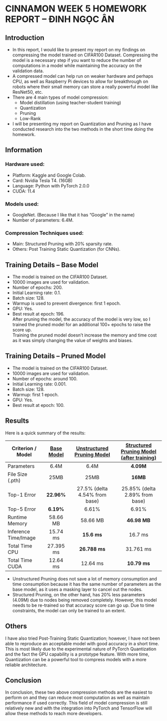 # CINNAMON WEEK 5 HOMEWORK REPORT – ĐINH NGỌC ÂN

## Introduction
- In this report, I would like to present my report on my findings on compressing the model trained on CIFAR100 Dataset. Compressing the model is a necessary step if you want to reduce the number of computations in a model while maintaining the accuracy on the validation data. 
- A compressed model can help run on weaker hardware and perhaps CPU, as well as Raspberry Pi devices to allow for breakthrough on robots where their small memory can store a really powerful model like ResNet50, etc.
- There are 4 main types of model compression:
  - Model distillation (using teacher-student training)
  -	Quantization
  -	Pruning
  -	Low-Rank </br>
- I will be presenting my report on Quantization and Pruning as I have conducted research into the two methods in the short time doing the homework. 
## Information
### Hardware used:
-	Platform: Kaggle and Google Colab.
-	Card: Nvidia Tesla T4. (16GB)
-	Language: Python with PyTorch 2.0.0
-	CUDA: 11.4
### Models used:
-	GoogleNet. (Because I like that it has “Google” in the name)
-	Number of parameters: 6.4M.
### Compression Techniques used:
-	Main: Structured Pruning with 20% sparsity rate.
-	Others: Post Training Static Quantization (for CNNs).
## Training Details – Base Model
-	The model is trained on the CIFAR100 Dataset.
-	10000 images are used for validation.
-	Number of epochs: 200.
-	Initial Learning rate: 0.1.
-	Batch size: 128.
-	Warmup is used to prevent divergence: first 1 epoch.
-	GPU: Yes.
-	Best result at epoch: 196. </br>
After pruning the model, the accuracy of the model is very low, so I trained the pruned model for an additional 100+ epochs to raise the score up. </br>
Training the pruned model doesn’t increase the memory and time cost as it was simply changing the value of weights and biases. </br>
## Training Details – Pruned Model
-	The model is trained on the CIFAR100 Dataset.
-	10000 images are used for validation.
-	Number of epochs: around 100.
-	Initial Learning rate: 0.001.
-	Batch size: 128.
-	Warmup: first 1 epoch.
-	GPU: Yes.
-	Best result at epoch: 100.
## Results
Here is a quick summary of the results: 

| Criterion / Model | [Base Model](https://github.com/andythetechnerd03/cinnamon-week5/blob/master/googlenet-196-best.pth) |	[Unstructured Pruning Model](https://github.com/andythetechnerd03/cinnamon-week5/blob/master/pruned_googlenet.pth) |	[Structured Pruning Model (after training)](https://github.com/andythetechnerd03/cinnamon-week5/blob/master/structured_pruned_model.pth) |
| ------------------|:-----------:|:---------------------------:|:------------------------------------------:|
|Parameters|6.4M|6.4M|**4.09M**|
|File Size (.pth)|25MB|25MB|**16MB**|
|Top-1 Error|**22.96%**|27.5% (delta 4.54% from base)|25.85% (delta 2.89% from base)| 
|Top-5 Error|**6.19%**|6.61%|6.91%|
|Runtime Memory|58.66 MB|58.66 MB|**46.98 MB**|
|Inference Time/Image|15.74 ms|**15.6 ms**|16.7 ms|
|Total Time CPU|27.395 ms|**26.788 ms**|31.761 ms|
|Total Time CUDA|12.64 ms|12.64 ms|**10.79 ms**|

- Unstructured Pruning does not save a lot of memory consumption and time consumption because it has the same number of parameters as the base model, as it uses a masking layer to cancel out the nodes.
- Structured Pruning, on the other hand, has 20% less parameters (4.09M) due to nodes being removed completely. However, this model needs to be re-trained so that accuracy score can go up. Due to time constraints, the model can only be trained to an extent.
## Others
I have also tried Post-Training Static Quantization; however, I have not been able to reproduce an acceptable model with good accuracy in a short time. This is most likely due to the experimental nature of PyTorch Quantization and the fact the GPU capability is a prototype feature. With more time, Quantization can be a powerful tool to compress models with a more reliable architecture.
## Conclusion
In conclusion, these two above compression methods are the easiest to perform on and they can reduce most computation as well as maintain performance if used correctly. This field of model compression is still relatively new and with the integration into PyTorch and TensorFlow will allow these methods to reach more developers.



